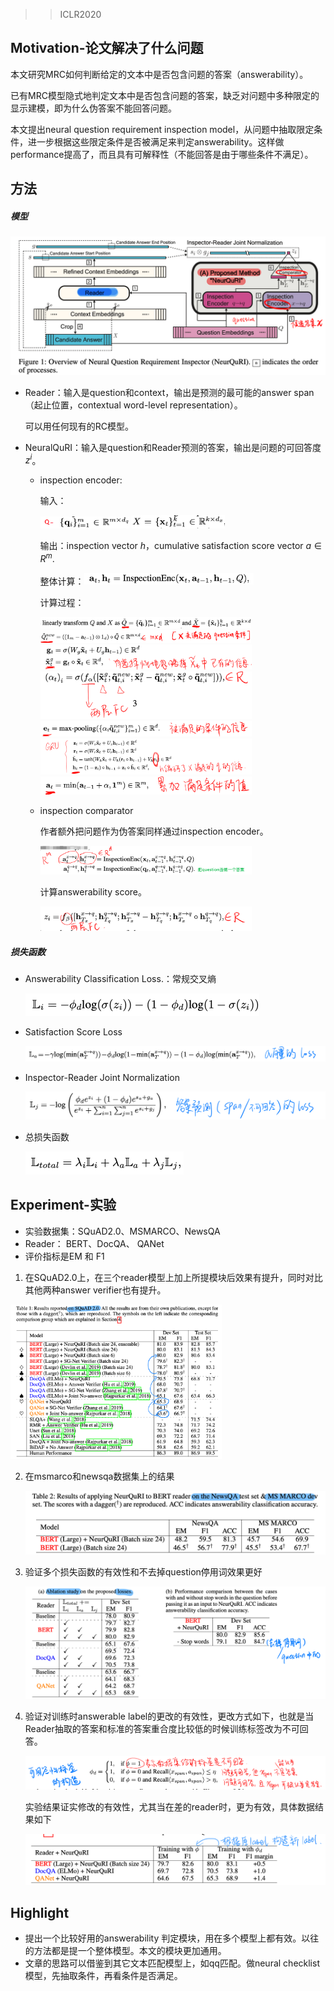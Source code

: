 > >ICLR2020



## Motivation-论文解决了什么问题

本文研究MRC如何判断给定的文本中是否包含问题的答案（answerability）。

已有MRC模型隐式地判定文本中是否包含问题的答案，缺乏对问题中多种限定的显示建模，即为什么伪答案不能回答问题。

本文提出neural question requirement inspection model，从问题中抽取限定条件，进一步根据这些限定条件是否被满足来判定answerability。这样做performance提高了，而且具有可解释性（不能回答是由于哪些条件不满足）。



## 方法

##### 模型

![9](../../images/image-20200219154346999.png)

- Reader：输入是question和context，输出是预测的最可能的answer span（起止位置，contextual word-level representation）。

  可以用任何现有的RC模型。

- NeuralQuRI：输入是question和Reader预测的答案，输出是问题的可回答度 $z^i$。

  - inspection encoder:

    输入：

    <img src="../../images/image-20200219155603963.png" alt="image-20200219155603963" style="zoom:33%;" />

    <img src="../../images/image-20200219155626500.png" alt="image-20200219155626500" style="zoom:33%;" />

    输出：inspection vector $h$，cumulative satisfaction score vector $a \in R^m$.

    整体计算：<img src="../../images/image-20200219155256792.png" alt="image-20200219155256792" style="zoom:33%;" />

    计算过程：

    <img src="../../images/image-20200219155329782.png" alt="image-20200219155329782" style="zoom:33%;" />

    <img src="../../images/image-20200219155404786.png" alt="image-20200219155404786" style="zoom:33%;" />

    <img src="../../images/image-20200219155446255.png" alt="image-20200219155446255" style="zoom:33%;" />

    <img src="../../images/image-20200219155500096.png" alt="image-20200219155500096" style="zoom:33%;" />

    <img src="../../images/image-20200219155124529.png" alt="image-20200219155124529" style="zoom:33%;" />

    <img src="../../images/image-20200219155138169.png" alt="image-20200219155138169" style="zoom:33%;" />

    <img src="../../images/image-20200219155153707.png" alt="image-20200219155153707" style="zoom:33%;" />

  - inspection comparator

    作者额外把问题作为伪答案同样通过inspection encoder。

    <img src="../../images/image-20200219154843764.png" alt="image-20200219154843764" style="zoom:33%;" />

    计算answerability score。

    <img src="../../images/image-20200219154909651.png" alt="image-20200219154909651" style="zoom:33%;" />

##### 损失函数

- Answerability Classification Loss.：常规交叉熵

  <img src="../../images/image-20200219154035398.png" alt="image-20200219154035398" style="zoom:50%;" />

- Satisfaction Score Loss

  ![image-20200219154114176](../../images/image-20200219154114176.png)

- Inspector-Reader Joint Normalization

  <img src="../../images/image-20200219154134344.png" alt="image-20200219154134344" style="zoom:50%;" />

- 总损失函数

  <img src="../../images/image-20200219154232016.png" alt="image-20200219154232016" style="zoom:50%;" />




## Experiment-实验

- 实验数据集：SQuAD2.0、MSMARCO、NewsQA
- Reader： BERT、DocQA、 QANet
- 评价指标是EM 和 F1

1. 在SQuAD2.0上，在三个reader模型上加上所提模块后效果有提升，同时对比其他两种answer verifier也有提升。

  <img src="../../images/image-20200219153525536.png" alt="image-20200219153525536" style="zoom:33%;" />

2. 在msmarco和newsqa数据集上的结果

   <img src="../../images/image-20200219153601701.png" alt="image-20200219153601701" style="zoom:50%;" />

3. 验证多个损失函数的有效性和不去掉question停用词效果更好

   ![image-20200219153640616](../../images/image-20200219153640616.png)

4. 验证对训练时answerable label的更改的有效性，更改方式如下，也就是当Reader抽取的答案和标准的答案重合度比较低的时候训练标签改为不可回答。

   <img src="../../images/image-20200219153810935.png" alt="image-20200219153810935" style="zoom:50%;" />

   实验结果证实修改的有效性，尤其当在差的reader时，更为有效，具体数据结果如下

   <img src="../../images/image-20200219153716844.png" alt="image-20200219153716844" style="zoom:50%;" />




## Highlight

- 提出一个比较好用的answerability 判定模块，用在多个模型上都有效。以往的方法都是提一个整体模型。本文的模块更加通用。
- 文章的思路可以借鉴到其它文本匹配模型上，如qq匹配。做neural checklist模型，先抽取条件，再看条件是否满足。